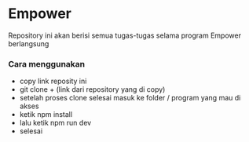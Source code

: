 # Empower

Repository ini akan berisi semua tugas-tugas selama program Empower berlangsung

### Cara menggunakan
- copy link reposity ini
- git clone + (link dari repository yang di copy)
- setelah proses clone selesai masuk ke folder / program yang mau di akses
- ketik npm install
- lalu ketik npm run dev
- selesai
